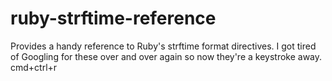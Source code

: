 # ruby-strftime-reference

Provides a handy reference to Ruby's strftime format directives. I got tired of Googling
for these over and over again so now they're a keystroke away. cmd+ctrl+r
